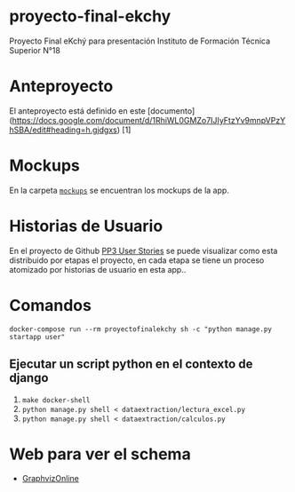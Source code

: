 # proyecto-final-ekchy
Proyecto Final eKchý para presentación Instituto de Formación Técnica Superior N°18
# Anteproyecto
El anteproyecto está definido en este [documento] (https://docs.google.com/document/d/1RhiWL0GMZo7IJIyFtzYv9mnpVPzYhSBA/edit#heading=h.gjdgxs) [1]

# Mockups

En la carpeta [`mockups`](/mockups/) se encuentran los mockups de la app.

# Historias de Usuario

En el proyecto de Github [PP3 User Stories](https://github.com/users/JazminPineda/projects/1/views/1)
se puede visualizar como esta distribuido por etapas el proyecto, en cada etapa se tiene un proceso atomizado por historias de usuario en esta app..


# Comandos

`docker-compose run --rm proyectofinalekchy sh -c "python manage.py startapp user"`

## Ejecutar un script python en el contexto de django
1. `make docker-shell`
2. `python manage.py shell < dataextraction/lectura_excel.py`
3. `python manage.py shell < dataextraction/calculos.py`

# Web para ver el schema
- [GraphvizOnline](https://dreampuf.github.io/GraphvizOnline)
